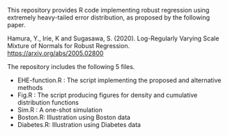 This repository provides R code implementing robust regression using extremely heavy-tailed error distribution, as proposed by the following paper.

Hamura, Y., Irie, K and Sugasawa, S. (2020). Log-Regularly Varying Scale Mixture of Normals for Robust Regression. https://arxiv.org/abs/2005.02800

The repository includes the following 5 files.

 * EHE-function.R : The script implementing the proposed and alternative methods
 * Fig.R : The script producing figures for density and cumulative distribution functions 
 * Sim.R : A one-shot simulation 
 * Boston.R: Illustration using Boston data 
 * Diabetes.R: Illustration using Diabetes data 
